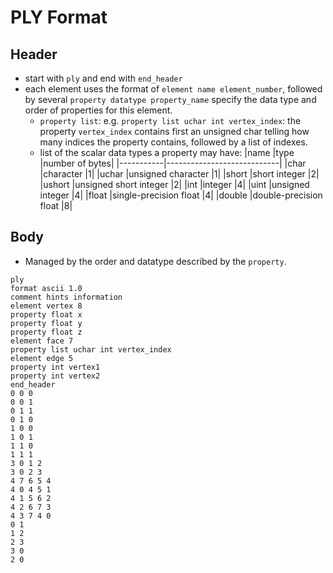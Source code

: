 # PLY Format

## Header
* start with `ply` and end with `end_header`
* each element uses the format of `element name element_number`, followed by several `property datatype property_name` specify the data type and order of properties for this element.
    - `property list`: e.g. `property list uchar int vertex_index`: the property `vertex_index` contains first an unsigned char telling how many indices the property contains, followed by a list of indexes.
    - list of the scalar data types a property may have:
    |name       |type        |number of bytes|
    |-----------|----------------------------|
    |char       |character                 |1|
    |uchar      |unsigned character        |1|
    |short      |short integer             |2|
    |ushort     |unsigned short integer    |2|
    |int        |integer                   |4|
    |uint       |unsigned integer          |4|
    |float      |single-precision float    |4|
    |double     |double-precision float    |8|

## Body
* Managed by the order and datatype described by the `property`.
```
ply
format ascii 1.0  
comment hints information
element vertex 8
property float x
property float y
property float z
element face 7
property list uchar int vertex_index
element edge 5
property int vertex1
property int vertex2
end_header
0 0 0
0 0 1
0 1 1
0 1 0
1 0 0
1 0 1
1 1 0
1 1 1
3 0 1 2
3 0 2 3
4 7 6 5 4
4 0 4 5 1
4 1 5 6 2
4 2 6 7 3
4 3 7 4 0
0 1
1 2
2 3
3 0
2 0
```
